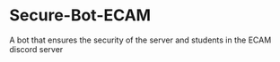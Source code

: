 # Secure-Bot-ECAM
A bot that ensures the security of the server and students in the ECAM discord server
